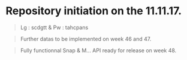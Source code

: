 # Repository initiation on the 11.11.17.

> Lg : scdgtt & Pw : tahcpans

> Further datas to be implemented on week 46 and 47.

> Fully functionnal Snap & M... API ready for release on week 48.


